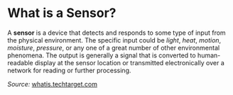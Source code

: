 # What is a Sensor?

A **sensor** is a device that detects and responds to some type of input from the physical environment. The specific input could be *light*, *heat*, *motion*, *moisture*, *pressure*, or any one of a great number of other environmental phenomena. The output is generally a signal that is converted to human-readable display at the sensor location or transmitted electronically over a network for reading or further processing. 

*Source:* [whatis.techtarget.com](http://whatis.techtarget.com/definition/sensor)